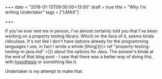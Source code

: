 +++
date = "2018-01-13T09:00:00+13:00"
draft = true
title = "Why I'm writing Undertaker"
tags = ["LMAX"]

+++

If you've ever met me in person, I've almost certainly told you that I've been working on a property testing library.
Which on the face of it, seems kinda ridiculous. It's not like I don't have options already for the programming 
languages I use, in fact I wrote a whole [thing]({{< ref "property-testing-tooling-in-java.md" >}}) about the options 
for Java. The answer's kinda at the end of that blog post - I saw that there was a better way of doing this, with
[hypothesis](http://hypothesis.works) or something like it.

Undertaker is my attempt to make that.

<!--more-->

